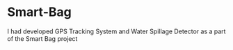 # Smart-Bag
I had developed GPS Tracking System and Water Spillage Detector as a part of the Smart Bag project 

